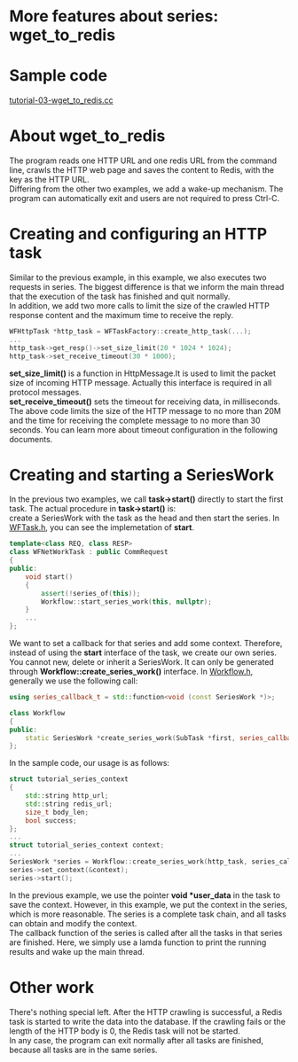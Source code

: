 # More features about series: wget\_to\_redis

# Sample code

[tutorial-03-wget\_to\_redis.cc](../tutorial/tutorial-03-wget_to_redis.cc)

# About wget\_to\_redis

The program reads one HTTP URL and one redis URL from the command line, crawls the HTTP web page and saves the content to Redis, with the key as the HTTP URL.   
Differing from the other two examples, we add a wake-up mechanism. The program can automatically exit and users are not required to press Ctrl-C.

# Creating and configuring an HTTP task

Similar to the previous example, in this example, we also executes two requests in series. The biggest difference is that we inform the main thread that the execution of the task has finished and quit normally.   
In addition, we add two more calls to limit the size of the crawled HTTP response content and the maximum time to receive the reply.

~~~cpp
WFHttpTask *http_task = WFTaskFactory::create_http_task(...);
...
http_task->get_resp()->set_size_limit(20 * 1024 * 1024);
http_task->set_receive_timeout(30 * 1000);
~~~

**set\_size\_limit()** is a function in HttpMessage.It is used to limit the packet size of incoming HTTP message. Actually this interface is required in all protocol messages.   
**set\_receive\_timeout()** sets the timeout for receiving data, in milliseconds.   
The above code limits the size of the HTTP message to no more than 20M and the time for receiving the complete message to no more than 30 seconds. You can learn more about timeout configuration in the following documents.

# Creating and starting a SeriesWork

In the previous two examples, we call **task->start()** directly to start the first task. The actual procedure in **task->start()** is:   
create a SeriesWork with the task as the head and then start the series. In [WFTask.h](../src/factory/WFTask.h), you can see the implemetation of **start**.

~~~cpp
template<class REQ, class RESP>
class WFNetWorkTask : public CommRequest
{
public:
    void start()
    {
        assert(!series_of(this));
        Workflow::start_series_work(this, nullptr);
    }
    ...
};
~~~

We want to set a callback for that series and add some context. Therefore, instead of using the **start** interface of the task, we create our own series.   
You cannot new, delete or inherit a SeriesWork. It can only be generated through  **Workflow::create\_series\_work()** interface. In [Workflow.h](../src/factory/Workflow.h), 
generally we use the following call:

~~~cpp
using series_callback_t = std::function<void (const SeriesWork *)>;

class Workflow
{
public:
    static SeriesWork *create_series_work(SubTask *first, series_callback_t callback);
};
~~~

In the sample code, our usage is as follows:

~~~cpp
struct tutorial_series_context
{
    std::string http_url;
    std::string redis_url;
    size_t body_len;
    bool success;
};
...
struct tutorial_series_context context;
...
SeriesWork *series = Workflow::create_series_work(http_task, series_callback);
series->set_context(&context);
series->start();
~~~

In the previous example, we use the pointer **void \*user\_data** in the task to save the context. However, in this example, we put the context in the series, which is more reasonable. The series is a complete task chain, and all tasks can obtain and modify the context.   
The callback function of the series is called after all the tasks in that series are finished. Here, we simply use a lamda function to print the running results and wake up the main thread.

# Other work

There's nothing special left. After the HTTP crawling is successful, a Redis task is started to write the data into the database. If the crawling fails or the length of the HTTP body is 0, the Redis task will not be started.   
In any case, the program can exit normally after all tasks are finished, because all tasks are in the same series.
